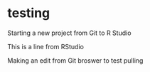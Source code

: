 # testing

Starting a new project from Git to R Studio

This is a line from RStudio

Making an edit from Git broswer to test pulling
